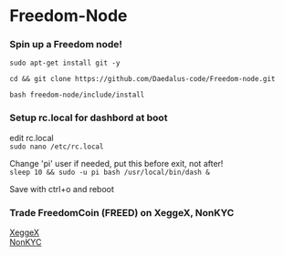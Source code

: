 
# Freedom-Node  

### Spin up a Freedom node!  

``sudo apt-get install git -y``  

``cd && git clone https://github.com/Daedalus-code/Freedom-node.git``  

``bash freedom-node/include/install``  

### Setup rc.local for dashbord at boot

edit rc.local  
``sudo nano /etc/rc.local``  

Change 'pi' user if needed, put this before exit, not after!  
``sleep 10 && sudo -u pi bash /usr/local/bin/dash &``  

Save with ctrl+o and reboot  

### Trade FreedomCoin (FREED) on XeggeX, NonKYC

[XeggeX](https://xeggex.com?ref=650e9399625501b3b53b1172)  
[NonKYC](https://nonkyc.io?ref=66a730caaee63aa82784b011)  
